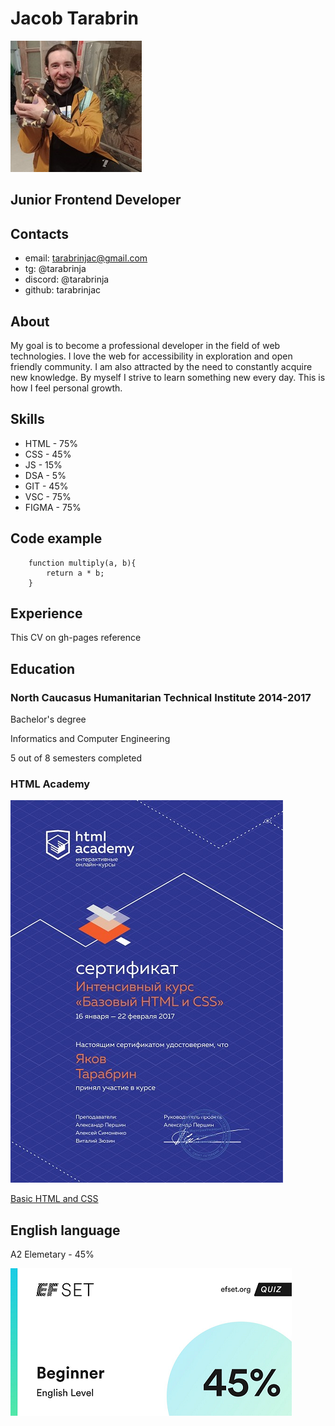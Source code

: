 # Jacob Tarabrin
![avatar](assets/img/content/avatar-cv.jpg)

## Junior Frontend Developer

## Contacts
* email: tarabrinjac@gmail.com
* tg: @tarabrinja
* discord: @tarabrinja
* github: tarabrinjac

## About
My goal is to become a professional developer in the field of web technologies. I love the web for accessibility in exploration and open friendly community. I am also attracted by the need to constantly acquire new knowledge. By myself I strive to learn something new every day. This is how I feel personal growth.

## Skills
* HTML - 75%
* CSS - 45%
* JS - 15%
* DSA - 5%
* GIT - 45%
* VSC - 75%
* FIGMA - 75%

## Code example
```
    function multiply(a, b){
        return a * b;
    }
```

## Experience
This CV on gh-pages reference

## Education
### North Caucasus Humanitarian Technical Institute 2014-2017
Bachelor's degree


Informatics and Computer Engineering


5 out of 8 semesters completed
### HTML Academy


![education certificate](assets/img/content/educert-cv.jpg)


[Basic HTML and CSS](assets/docs/Basic-HTML-and-CSS.pdf)

## English language
A2 Elemetary - 45%


![english certificate](assets/img/content/engcert-cv.png)
